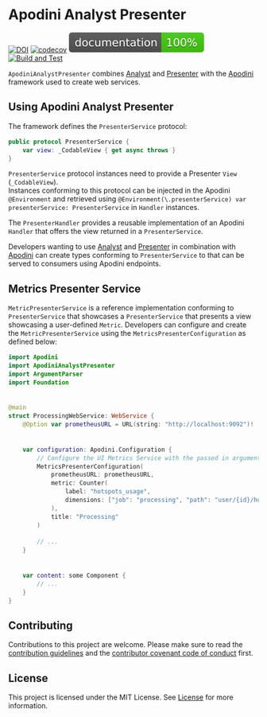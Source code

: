 <!--

This source file is part of the Apodini AnalystPresenter open source project

SPDX-FileCopyrightText: 2021 Paul Schmiedmayer and the project authors (see CONTRIBUTORS.md) <paul.schmiedmayer@tum.de>

SPDX-License-Identifier: MIT

-->

# Apodini Analyst Presenter

[![DOI](https://zenodo.org/badge/381726479.svg)](https://zenodo.org/badge/latestdoi/381726479)
[![codecov](https://codecov.io/gh/Apodini/ApodiniAnalystPresenter/branch/develop/graph/badge.svg?token=bYHXoQcvuK)](https://codecov.io/gh/Apodini/ApodiniAnalystPresenter)
[![jazzy](https://raw.githubusercontent.com/Apodini/ApodiniAnalystPresenter/gh-pages/badge.svg)](https://apodini.github.io/ApodiniAnalystPresenter/)
[![Build and Test](https://github.com/Apodini/ApodiniAnalystPresenter/actions/workflows/build-and-test.yml/badge.svg)](https://github.com/Apodini/ApodiniAnalystPresenter/actions/workflows/build-and-test.yml)

`ApodiniAnalystPresenter` combines [Analyst](https://github.com/Apodini/Analyst) and [Presenter](https://github.com/Apodini/Presenter) with the [Apodini](https://github.com/Apodini/Apodini) framework used to create web services.

## Using Apodini Analyst Presenter

The framework defines the `PresenterService` protocol:
```swift
public protocol PresenterService {
    var view: _CodableView { get async throws }
}
```
`PresenterService` protocol instances need to provide a Presenter `View` (`_CodableView`).  
Instances conforming to this protocol can be injected in the Apodini `@Environment` and retrieved using `@Environment(\.presenterService) var presenterService: PresenterService` in `Handler` instances.

The `PresenterHandler` provides a reusable implementation of an Apodini `Handler` that offers the view returned in a `PresenterService`.

Developers wanting to use [Analyst](https://github.com/Apodini/Analyst) and [Presenter](https://github.com/Apodini/Presenter) in combination with [Apodini](https://github.com/Apodini/Apodini) can create types conforming to `PresenterService` to that can be served to consumers using Apodini endpoints.

## Metrics Presenter Service

`MetricPresenterService` is a reference implementation conforming to `PresenterService` that showcases a `PresenterService` that presents a view showcasing a user-defined `Metric`. Developers can configure and create the `MetricPresenterService` using the `MetricsPresenterConfiguration` as defined below:
```swift
import Apodini
import ApodiniAnalystPresenter
import ArgumentParser
import Foundation


@main
struct ProcessingWebService: WebService {
    @Option var prometheusURL = URL(string: "http://localhost:9092")!
    
    
    var configuration: Apodini.Configuration {
        // Configure the UI Metrics Service with the passed in arguments
        MetricsPresenterConfiguration(
            prometheusURL: prometheusURL,
            metric: Counter(
                label: "hotspots_usage",
                dimensions: ["job": "processing", "path": "user/{id}/hotspots"]
            ),
            title: "Processing"
        )
        
        // ...
    }

    
    var content: some Component {
        // ...
    }
}
```

## Contributing
Contributions to this project are welcome. Please make sure to read the [contribution guidelines](https://github.com/Apodini/.github/blob/main/CONTRIBUTING.md) and the [contributor covenant code of conduct](https://github.com/Apodini/.github/blob/main/CODE_OF_CONDUCT.md) first.

## License
This project is licensed under the MIT License. See [License](https://github.com/Apodini/ApodiniAnalystPresenter/blob/develop/LICENSE) for more information.

